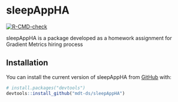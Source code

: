 
<!-- README.md is generated from README.Rmd. Please edit that file -->

# sleepAppHA

<!-- badges: start -->

[![R-CMD-check](https://github.com/mdt-ds/sleepAppHA/workflows/R-CMD-check/badge.svg)](https://github.com/mdt-ds/sleepAppHA/actions)
<!-- badges: end -->

sleepAppHA is a package developed as a homework assignment for Gradient
Metrics hiring process

## Installation

You can install the current version of sleepAppHA from
[GitHub](https://github.com/) with:

``` r
# install.packages("devtools")
devtools::install_github("mdt-ds/sleepAppHA")
```

